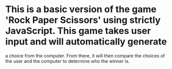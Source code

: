 # This is a basic version of the game 'Rock Paper Scissors' using strictly JavaScript. This game takes user input and will automatically generate 
a choice from the computer. From there, it will then compare the choices of the user and the computer to determine who the winner is. 
